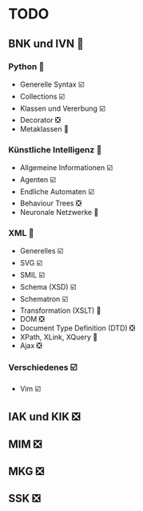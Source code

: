 # TODO

## BNK und IVN :large_orange_diamond:

### Python :large_orange_diamond:

* Generelle Syntax :ballot_box_with_check:
* Collections :ballot_box_with_check:
* Klassen und Vererbung :ballot_box_with_check:
* Decorator :negative_squared_cross_mark:
* Metaklassen :large_orange_diamond:

### Künstliche Intelligenz :large_orange_diamond:

* Allgemeine Informationen :ballot_box_with_check:
* Agenten :ballot_box_with_check:
* Endliche Automaten :ballot_box_with_check:
* Behaviour Trees :negative_squared_cross_mark:
* Neuronale Netzwerke :large_orange_diamond:

### XML :large_orange_diamond:

* Generelles :ballot_box_with_check:
* SVG :ballot_box_with_check:
* SMIL :ballot_box_with_check:
* Schema (XSD) :ballot_box_with_check:
* Schematron :ballot_box_with_check:
* Transformation (XSLT) :large_orange_diamond:
* DOM :negative_squared_cross_mark:
* Document Type Definition (DTD) :negative_squared_cross_mark:
* XPath, XLink, XQuery :large_orange_diamond:
* Ajax :negative_squared_cross_mark:

### Verschiedenes :ballot_box_with_check:

* Vim :ballot_box_with_check:

## IAK und KIK :negative_squared_cross_mark:

## MIM :negative_squared_cross_mark:

## MKG :negative_squared_cross_mark:

## SSK :negative_squared_cross_mark:
